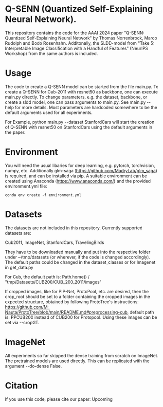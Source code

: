 # Q-SENN (Quantized Self-Explaining Neural Network).
This repository contains the code for the AAAI 2024 paper "Q-SENN: Quantized Self-Explaining Neural Network" by Thomas
Norrenbrock, Marco Rudolph and Bodo Rosenhahn. Additonally, the SLDD-model from "Take 5: 
Interpretable Image Classification with a Handful of Features" (NeurIPS Workshop) from the same authors is included.
# Usage
The code to create a Q-SENN model can be started from the file main.py.
To create a Q-SENN for Cub-2011 with resnet50 as backbone, one can execute main.py directly.
To change parameters, e.g.  the dataset, backbone, or create a sldd model, one can pass arguments to main.py.
See main.py --help for more details. Most parameters are hardcoded somewhere to be the default arguments
used for all experiments.

For Example, python main.py --dataset StanfordCars will start the creation of Q-SENN with resnet50
on StanfordCars using the default arguments in the paper.

# Environment
You will need the usual libaries for deep learning, e.g. pytorch, torchvision, numpy, etc.
Additionally glm-saga (https://github.com/MadryLab/glm_saga) is required, and can be installed via pip.
A suitable environment can be created using Anaconda (https://www.anaconda.com/) and the provided environment.yml file:
```
conda env create -f environment.yml 
```

# Datasets
The datasets are not included in this repository. Currently supported datasets are:

Cub2011, ImageNet, StanfordCars, TravelingBirds

They have to be downloaded manually and put into the respective folder under ~/tmp/datasets (or wherever, if the code
is changed accordingly).
The default paths could be changed in the dataset_classes or for Imagenet in get_data.py

For Cub, the default path is: Path.home() / "tmp/Datasets/CUB200/CUB_200_2011/images"

If cropped images, like for PIP-Net, ProtoPool, etc. are desired, then the crop_root should be set to a folder containing the
cropped images in the expected structure, obtained by following ProtoTree's instructions:
https://github.com/M-Nauta/ProtoTree/blob/main/README.md#preprocessing-cub, default path is: PPCUB200  instead of CUB200
for Protopool. Using these images can be set via --cropGT.


# ImageNet
All experiments so far skipped the dense training from scratch on ImageNet. The pretrained models are used directly.
This can be replicated with the argument --do-dense False.

# Citation
If you use this code, please cite our paper:
Upcoming
